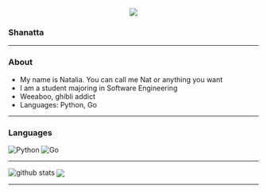 <div align="center">
	<img src="https://raw.githubusercontent.com/Shanatta/nata/main/kaori.gif">
</div>

### Shanatta 
---------------------------------------------------------------------------------------------------------------------------------------------------------------------------------
### About

- My name is Natalia. You can call me Nat or anything you want
- I am a student majoring in Software Engineering
- Weeaboo, ghibli addict
- Languages: Python, Go
---------------------------------------------------------------------------------------------------------------------------------------------------------------------------------
### Languages

![Python](https://img.shields.io/badge/-Python-000?&logo=Python)
![Go](https://img.shields.io/badge/-Go-000?&logo=Go)

---------------------------------------------------------------------------------------------------------------------------------------------------------------------------------

![github stats](https://github-readme-stats.vercel.app/api?username=Shanatta&show_icons=true)
<a href="">
      <img align="center" src="https://github-readme-stats.vercel.app/api/top-langs/?username=Bgstatic&theme=react&line_height=40&hide=css"/>
    </a>

---------------------------------------------------------------------------------------------------------------------------------------------------------------------------------
